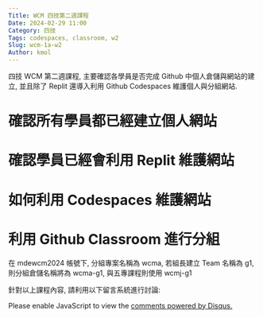 ```yaml
---
Title: WCM 四技第二週課程
Date: 2024-02-29 11:00
Category: 四技
Tags: codespaces, classroom, w2
Slug: wcm-1a-w2
Author: kmol
---
```


四技 WCM 第二週課程, 主要確認各學員是否完成 Github 中個人倉儲與網站的建立, 並且除了 Replit 還導入利用 Github Codespaces 維護個人與分組網站.

<!-- PELICAN_END_SUMMARY -->

# 確認所有學員都已經建立個人網站
# 確認學員已經會利用 Replit 維護網站
# 如何利用 Codespaces 維護網站
# 利用 Github Classroom 進行分組
在 mdewcm2024 帳號下, 分組專案名稱為 wcma, 若組長建立 Team 名稱為 g1, 則分組倉儲名稱將為 wcma-g1, 與五專課程則使用 wcmj-g1

針對以上課程內容, 請利用以下留言系統進行討論:

<div id="disqus_thread"></div>
<script>
/**
    *  RECOMMENDED CONFIGURATION VARIABLES: EDIT AND UNCOMMENT THE SECTION BELOW TO INSERT DYNAMIC VALUES FROM YOUR PLATFORM OR CMS.
    *  LEARN WHY DEFINING THESE VARIABLES IS IMPORTANT: https://disqus.com/admin/universalcode/#configuration-variables    */
    /*
    var disqus_config = function () {
    this.page.url = PAGE_URL;  // Replace PAGE_URL with your page's canonical URL variable
    this.page.identifier = PAGE_IDENTIFIER; // Replace PAGE_IDENTIFIER with your page's unique identifier variable
    };
    */
    (function() { // DON'T EDIT BELOW THIS LINE
    var d = document, s = d.createElement('script');
    s.src = 'https://https-mde-tw-eng.disqus.com/embed.js';
    s.setAttribute('data-timestamp', +new Date());
    (d.head || d.body).appendChild(s);
    })();
</script>
<noscript>Please enable JavaScript to view the <a href="https://disqus.com/?ref_noscript">comments powered by Disqus.</a></noscript>
